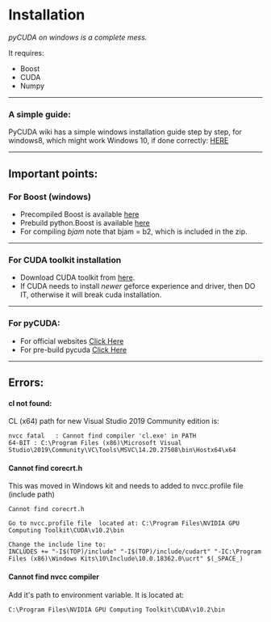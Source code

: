 # Installation

*pyCUDA on windows is a complete mess.*   

It requires:   
* Boost
* CUDA
* Numpy   
___   
### A simple guide:   

PyCUDA wiki has a simple windows installation guide step by step, for windows8, which might work Windows 10, if done correctly: [HERE](https://wiki.tiker.net/PyCuda/Installation/Windows)   
___

## Important points:   

### For Boost (windows)

* Precompiled Boost is available [here](https://sourceforge.net/projects/boost/files/boost/)
* Prebuild python.Boost is available [here](https://www.lfd.uci.edu/~gohlke/pythonlibs/#boost.python)
* For compiling *bjam* note that bjam = b2, which is included in the zip.

___
   
### For CUDA toolkit installation

* Download CUDA toolkit from [here](https://developer.nvidia.com/cuda-downloads).
* If CUDA needs to install *newer* geforce experience and driver, then DO IT, otherwise it will break cuda installation.   

___
### For pyCUDA:

* For official websites [Click Here](https://developer.nvidia.com/pycuda)
* For pre-build pycuda [Click Here](https://www.lfd.uci.edu/~gohlke/pythonlibs/#pycuda)

___
## Errors:

#### cl not found:
CL (x64) path for new Visual Studio 2019 Community edition is:   
```
nvcc fatal   : Cannot find compiler 'cl.exe' in PATH
64-BIT : C:\Program Files (x86)\Microsoft Visual Studio\2019\Community\VC\Tools\MSVC\14.20.27508\bin\Hostx64\x64
```

#### Cannot find corecrt.h
This was moved in Windows kit and needs to added to nvcc.profile file (include path)

```
Cannot find corecrt.h

Go to nvcc.profile file  located at: C:\Program Files\NVIDIA GPU Computing Toolkit\CUDA\v10.2\bin

Change the include line to: 
INCLUDES += "-I$(TOP)/include" "-I$(TOP)/include/cudart" "-IC:\Program Files (x86)\Windows Kits\10\Include\10.0.18362.0\ucrt" $(_SPACE_)
```

#### Cannot find nvcc compiler
Add it's path to environment variable. It is located at:
```
C:\Program Files\NVIDIA GPU Computing Toolkit\CUDA\v10.2\bin
```
